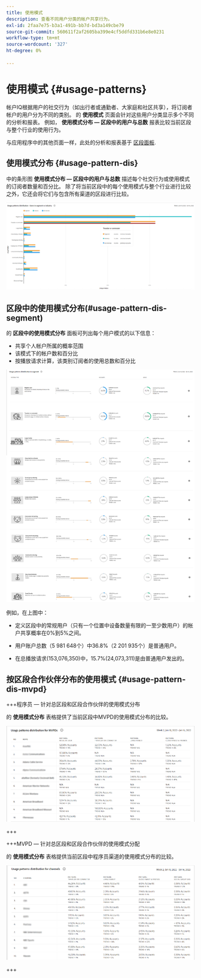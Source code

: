 ```yaml
---
title: 使用模式
description: 查看不同用户分类的帐户共享行为。
exl-id: 2faa7e75-b3a1-491b-bb7d-bd3a149cbe79
source-git-commit: 560611f2af2605ba399e4cf5ddfd331b6e8e0231
workflow-type: tm+mt
source-wordcount: '327'
ht-degree: 0%

---
```


# 使用模式 {#usage-patterns}

帐户IQ根据用户的社交行为（如出行者或通勤者、大家庭和社区共享），将订阅者帐户的用户分为不同的类别。 的 **使用模式** 页面会针对这些用户分类显示多个不同的分析和报表。 例如， **使用模式分布 — 区段中的用户与总数** 报表比较当前区段与整个行业的使用行为。

与应用程序中的其他页面一样，此处的分析和报表基于 [区段面板](/help/AccountIQ/segments-timeframe.md).

## 使用模式分布 {#usage-pattern-dis}

中的条形图 **使用模式分布 — 区段中的用户与总数** 描述每个社交行为或使用模式的订阅者数量和百分比。 除了将当前区段中的每个使用模式与整个行业进行比较之外，它还会将它们与包含所有渠道的区段进行比较。

![](assets/segment-users-industry.png)

## 区段中的使用模式分布(#usage-pattern-dis-segment)

的 **区段中的使用模式分布** 面板可列出每个用户模式的以下信息：

* 共享个人帐户所属的概率范围
* 该模式下的帐户数和百分比
* 按播放请求计算，该类别订阅者的使用总数和百分比

![](assets/usage-pattern-segmentwise.png)

例如，在上图中：

* 定义区段中的常规用户（只有一个位置中设备数量有限的一至少数用户）的帐户共享概率在0%到5%之间。

* 用户账户总数（5 981 648个）中36.8%（2 201 935个）是普通用户。

* 在总播放请求(153,076,350)中，15.7%(24,073,311)是由普通用户发出的。

## 按区段合作伙伴分布的使用模式 {#usage-pattern-dis-mvpd}

+++程序员 — 针对总区段和区段合作伙伴的使用模式分布

的 **使用模式分布** 表格提供了当前区段中MVPD的使用模式分布的比较。

![](assets/usage-patterns-mvpdwise.png)

+++

+++MVPD — 针对总区段和区段合作伙伴的使用模式分配

的 **使用模式分布** 表格提供当前区段中程序员渠道的使用模式分布的比较。

![](assets/usage-patterns-programmerwise.png)

+++
